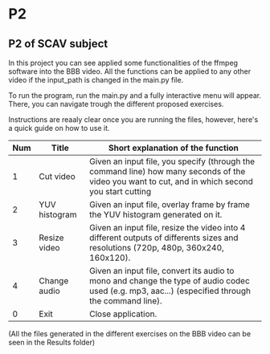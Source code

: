 # P2
## P2 of SCAV subject
In this project you can see applied some functionalities of the ffmpeg software into the BBB video. All the functions can be applied to any other video if the input_path is changed in the main.py file.

To run the program, run the main.py and a fully interactive menu will appear. There, you can navigate trough the different proposed exercises.

Instructions are reaaly clear once you are running the files, however, here's a quick guide on how to use it.

| Num | Title         | Short explanation of the function                                                                                                                |
|-----|---------------|--------------------------------------------------------------------------------------------------------------------------------------------------|
| 1   | Cut video     | Given an input file, you specify (through the command line) how many seconds of the video you want to cut, and in which second you start cutting |
| 2   | YUV histogram | Given an input file, overlay frame by frame the YUV histogram generated on it. |
| 3   | Resize video  | Given an input file, resize the video into 4 different outputs of differents sizes and resolutions (720p, 480p, 360x240, 160x120).               |
| 4   | Change audio  | Given an input file, convert its audio to mono and change the type of audio codec used (e.g. mp3, aac...) (especified through the command line). |
| 0   | Exit          | Close application. |

(All the files generated in the different exercises on the BBB video can be seen in the Results folder)